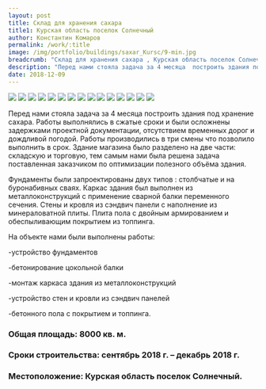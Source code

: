 ```yaml
---
layout: post
title: Склад для хранения сахара 
title1: Курская область поселок Солнечный
author: Константин Комаров
permalink: /work/:title
image: /img/portfolio/buildings/saxar_Kursc/9-min.jpg
breadcrumb: "Склад для хранения сахара , Курская область поселок Солнечный"
description: "Перед нами стояла задача за 4 месяца  построить здания под хранение сахара. Работы выполнялись в  сжатые сроки и были осложнены  задержками проектной документации, отсутствием временных дорог и дождливой погодой."
date: 2018-12-09
---
```

<div class="fotorama"
     data-nav="thumbs"
     data-allowfullscreen="native"
     data-loop="true">
  <img src="/img/portfolio/buildings/saxar_Kursc/1-min.jpg">
  <img src="/img/portfolio/buildings/saxar_Kursc/2-min.jpg">
  <img src="/img/portfolio/buildings/saxar_Kursc/3-min.jpg">
  <img src="/img/portfolio/buildings/saxar_Kursc/4-min.jpg">
  <img src="/img/portfolio/buildings/saxar_Kursc/5-min.jpg">
  <img src="/img/portfolio/buildings/saxar_Kursc/6-min.jpg">
  <img src="/img/portfolio/buildings/saxar_Kursc/7-min.jpg">
  <img src="/img/portfolio/buildings/saxar_Kursc/8-min.jpg">
  <img src="/img/portfolio/buildings/saxar_Kursc/9-min.jpg">
  <img src="/img/portfolio/buildings/saxar_Kursc/10-min.jpg">
  <img src="/img/portfolio/buildings/saxar_Kursc/11-min.jpg">
  <img src="/img/portfolio/buildings/saxar_Kursc/12-min.jpg">
  <img src="/img/portfolio/buildings/saxar_Kursc/13-min.jpg">
  <img src="/img/portfolio/buildings/saxar_Kursc/14-min.jpg">
  <img src="/img/portfolio/buildings/saxar_Kursc/15-min.jpg">
</div>


Перед нами стояла задача за 4 месяца  построить здания под хранение сахара. Работы выполнялись в  сжатые сроки и были осложнены  задержками проектной документации, отсутствием временных дорог и дождливой погодой. Работы производились в три смены что позволило выполнить в срок.
Здание магазина было разделено на две части: складскую и торговую, тем самым нами была решена задача поставленная заказчиком по оптимизации полезного объёма здания.

Фундаменты были запроектированы двух типов : столбчатые и на буронабивных сваях. Каркас здания был выполнен из металлоконструкций с применение сварной балки переменного сечения. Стены и кровля из сэндвич панели с наполнение из минераловатной плиты. Плита пола с двойным армированием и обеспыливающим покрытием из топпинга.

На объекте нами были выполнены работы:

-устройство  фундаментов 

-бетонирование цокольной балки 

-монтаж каркаса здания из металлоконструкций

-устройство стен и кровли из сэндвич панелей

-бетонного пола с покрытием и топпинга.




### <b>Общая площадь:</b> 8000 кв. м.
### <b>Сроки строительства:</b> сентябрь 2018 г. – декабрь 2018 г.
### <b>Местоположение:</b> Курская область поселок Солнечный.



